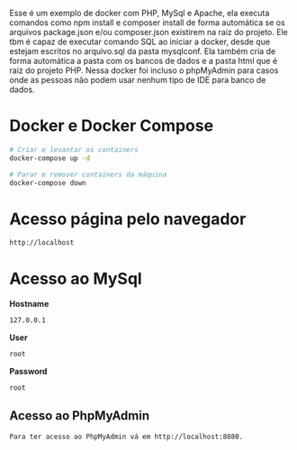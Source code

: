 Esse é um exemplo de docker com PHP, MySql e Apache, ela executa comandos como npm install e composer install de forma automática se os arquivos package.json e/ou composer.json existirem na raiz do projeto. Ele tbm é capaz de executar comando SQL ao iniciar a docker, desde que estejam escritos no arquivo.sql da pasta mysqlconf. Ela também cria de forma automática a pasta com os bancos de dados e a pasta html que é raiz do projeto PHP. Nessa docker foi incluso o phpMyAdmin para casos onde as pessoas não podem usar nenhum tipo de IDE para banco de dados.

# Docker e Docker Compose

```bash
# Criar e levantar os containers
docker-compose up -d

# Parar e remover containers da máquina
docker-compose down
```

# Acesso página pelo navegador
```txt
http://localhost
```

# Acesso ao MySql

**Hostname**
```txt
127.0.0.1
```
**User**
```txt
root
```
**Password**
```txt
root
```

## Acesso ao PhpMyAdmin
```txt
Para ter acesso ao PhpMyAdmin vá em http://localhost:8080.
```